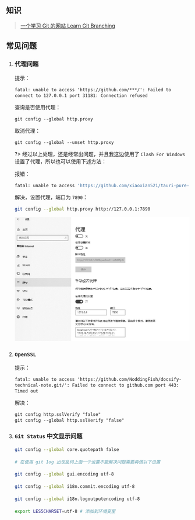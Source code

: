 ## 知识

> [一个学习 Git 的网站 Learn Git Branching](https://learngitbranching.js.org/)



## 常见问题

1. ### 代理问题

   提示：

   ```shell
   fatal: unable to access 'https://github.com/***/': Failed to connect to 127.0.0.1 port 31181: Connection refused
   ```

   查询是否使用代理：

   ```shell
   git config --global http.proxy
   ```

    取消代理：

   ```shell
   git config --global --unset http.proxy
   ```

   ?> 经过以上处理，还是经常出问题，并且我这边使用了 `Clash For Windows` 设置了代理，所以也可以使用下述方法：

   报错：

   ```bash
   fatal: unable to access 'https://github.com/xiaoxian521/tauri-pure-admin.git/': Failed to connect to github.com port 443 after 21101 ms: Timed out
   ```

   解决，设置代理，端口为 `7890`：

   ```bash
   git config --global http.proxy http://127.0.0.1:7890
   ```

   ![image-20221128135720625](git.assets/image-20221128135720625.png)

   

2. ### `OpenSSL`

   提示：

   ```shell
   fatal: unable to access 'https://github.com/NoddingFish/docsify-technical-note.git/': Failed to connect to github.com port 443: Timed out
   ```

   解决：

   ```shell
   git config http.sslVerify "false"
   git config --global http.sslVerify "false"
   ```

3. ### `Git Status` 中文显示问题

   ```bash
   git config --global core.quotepath false
   
   # 在使用 git 1og 出现乱码上面一个设置不能解决问题需要再做以下设置
   
   git config --global gui.encoding utf-8
   
   git config --global i18n.commit.encoding utf-8
   
   git config --global i18n.logoutputencoding utf-8
   
   export LES5CHAR5ET=utf-8 # 添加到环境变里
   ```

   